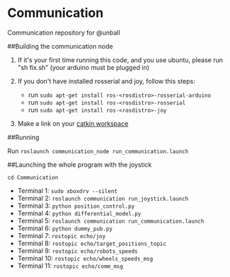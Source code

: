 # Communication
Communication repository for @unball


##Building the communication node

1. If it's your first time running this code, and you use ubuntu, please run "sh fix.sh" (your arduino must be plugged in)

2. If you don't have installed rosserial and joy, follow this steps:
	
	* run `sudo apt-get install ros-<rosdistro>-rosserial-arduino`
	* run `sudo apt-get install ros-<rosdistro>-rosserial`
	* run `sudo apt-get install ros-<rosdistro>-joy`


3. Make a link on your [catkin workspace](http://wiki.ros.org/catkin/Tutorials/create_a_workspace)


##Running

Run `roslaunch communication_node run_communication.launch`


##Launching the whole program with the joystick


`cd Communication`

* Terminal 1: `sudo xboxdrv --silent`
* Terminal 2: `roslaunch communication run_joystick.launch`
* Terminal 3: `python position_control.py`
* Terminal 4: `python differential_model.py`
* Terminal 5: `roslaunch communication run_communication.launch`
* Terminal 6: `python dummy_pub.py` 
* Terminal 7: `rostopic echo/joy`
* Terminal 8: `rostopic echo/target_positions_topic`
* Terminal 9: `rostopic echo/robots_speeds`
* Terminal 10: `rostopic echo/wheels_speeds_msg`
* Terminal 11: `rostopic echo/comm_msg`

